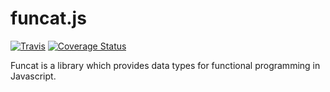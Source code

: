 # funcat.js

[![Travis](https://img.shields.io/travis/alexandru/funcat.svg)](https://travis-ci.org/alexandru/funcat)
[![Coverage Status](https://coveralls.io/repos/github/alexandru/funcat/badge.svg?branch=master)](https://coveralls.io/github/alexandru/funcat?branch=master)

Funcat is a library which provides data types for functional
programming in Javascript.

